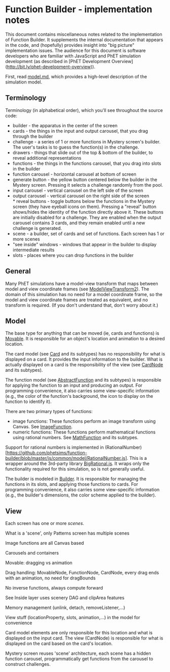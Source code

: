 # Function Builder - implementation notes

This document contains miscellaneous notes related to the implementation of Function Builder. It
supplements the internal documentation that appears in the code, and (hopefully) provides insight into
"big picture" implementation issues.  The audience for this document is software developers who are familiar
with JavaScript and PhET simulation development (as described in [PhET Development Overview]
(http://bit.ly/phet-development-overview)).

First, read [model.md](https://github.com/phetsims/function-builder/blob/master/doc/model.md), which provides
a high-level description of the simulation model.

## Terminology

Terminology (in alphabetical order), which you'll see throughout the source code:

* builder - the apparatus in the center of the screen
* cards - the things in the input and output carousel, that you drag through the builder
* challenge - a series of 1 or more functions in Mystery screen's builder. The user's tasks is to guess the function(s) in the challenge.
* drawers - things that slide out of the top & bottom of the builder, to reveal additional representations
* functions - the things in the functions carousel, that you drag into slots in the builder
* function carousel - horizontal carousel at bottom of screen
* generate button - the yellow button centered below the builder in the Mystery screen. Pressing it selects a challenge randomly from the pool.
* input carousel - vertical carousel on the left side of the screen
* output carousel - vertical carousel on the right side of the screen
* reveal buttons - toggle buttons below the functions in the Mystery screen (they have eyeball icons on them).
Pressing a "reveal" button shows/hides the identity of the function directly above it. These buttons are initially
disabled for a challenge. They are enabled when the output carousel contains 3 cards, and they remain enabled until
a new challenge is generated.
* scene - a builder, set of cards and set of functions. Each screen has 1 or more scenes
* "see inside" windows - windows that appear in the builder to display intermediate results
* slots - places where you can drop functions in the builder

## General

Many PhET simulations have a model-view transform that maps between model and view coordinate frames
(see [ModelViewTransform2](https://github.com/phetsims/phetcommon/blob/master/js/view/ModelViewTransform2.js)).
The domain of this simulation has no need for a model coordinate frame, so the model and view coordinate frames
are treated as equivalent, and no transform is required. (If you don't understand that, don't worry about it.)

## Model

The base type for anything that can be moved (ie, cards and functions) is [
Movable](https://github.com/phetsims/function-builder/blob/master/js/common/model/Movable.js).
It is responsible for an object's location and animation to a desired location.

The card model (see
[Card](https://github.com/phetsims/function-builder/blob/master/js/common/model/cards/Card.js)
and its subtypes) has no responsibility for what is displayed on a card. It
provides the input information to the builder.  What is actually displayed on a card is the responsibility
of the view (see
[CardNode](https://github.com/phetsims/function-builder/blob/master/js/common/view/cards/CardNode.js)
and its subtypes).

The function model (see
[AbstractFunction](https://github.com/phetsims/function-builder/blob/master/js/common/model/functions/AbstractFunction.js)
and its subtypes) is responsible for applying the function to an input and producing an output. For programming
convenience, it also carries some view-specific information (e.g., the color of the function's background,
the icon to display on the function to identify it).

There are two primary types of functions:
* image functions: These functions perform an image transform using Canvas.  See
[ImageFunction](https://github.com/phetsims/function-builder/blob/master/js/common/model/functions/ImageFunction.js).
* numeric functions: These functions perform mathematical functions using rational numbers. See
[MathFunction](https://github.com/phetsims/function-builder/blob/master/js/common/model/functions/MathFunction.js)
and its subtypes.

Support for rational numbers is implemented in
(RationalNumber)[https://github.com/phetsims/function-builder/blob/master/js/common/model/RationalNumber.js].
This is a wrapper around the 3rd-party library [BigRational.js](https://github.com/peterolson/BigRational.js).
It wraps only the functionality required for this simulation, so is not generally useful.

The builder is modeled in
[Builder](https://github.com/phetsims/function-builder/blob/master/js/common/model/builder/Builder.js). It is
responsible for managing the functions in its slots, and applying those functions to cards. For programming
convenience, it also carries some view-specific information (e.g., the builder's dimensions, the color scheme
applied to the builder).

## View


Each screen has one or more *scenes*.

What is a 'scene', only Patterns screen has multiple scenes

Image functions are all Canvas based

Carousels and containers

Movable: dragging vs animation

Drag handling: MovableNode, FunctionNode, CardNode, every drag ends with an animation, no need for dragBounds

No inverse functions, always compute forward

See Inside layer uses scenery DAG and clipArea features

Memory management (unlink, detach, removeListener,...)

View stuff (locationProperty, slots, animation,...) in the model for convenience

Card model elements are only responsible for this location and what is displayed on the input card.
The view (CardNode) is responsible for what is displayed on the card based on the card's location.

Mystery screen reuses 'scene' architecture, each scene has a hidden function carousel, programmatically
get functions from the carousel to construct challenges.